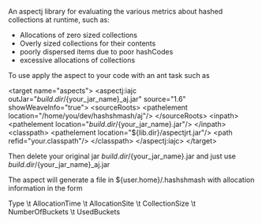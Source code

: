 An aspectj library for evaluating the various metrics about hashed collections at runtime, such as:
 * Allocations of zero sized collections
 * Overly sized collections for their contents
 * poorly dispersed items due to poor hashCodes
 * excessive allocations of collections
 
 
 To use apply the aspect to your code with an ant task such as
 
 &lt;target name="aspects"&gt;
    &lt;aspectj:iajc outJar="${build.dir}/${your_jar_name}_aj.jar" source="1.6" showWeaveInfo="true"&gt;
        &lt;sourceRoots&gt;
            &lt;pathelement location="/home/you/dev/hashshmash/aj"/&gt;
        &lt;/sourceRoots&gt;
        &lt;inpath&gt;
             &lt;pathelement location="${build.dir}/${your_jar_name}.jar"/&gt;
        &lt;/inpath&gt;
        &lt;classpath&gt;
            &lt;pathelement location="${lib.dir}/aspectjrt.jar"/&gt;
            &lt;path refid="your.classpath"/&gt;
        &lt;/classpath&gt;
    &lt;/aspectj:iajc&gt;
&lt;/target&gt;

Then delete your original jar ${build.dir}/${your_jar_name}.jar and just use ${build.dir}/${your_jar_name}_aj.jar

The aspect will generate a file in ${user.home}/.hashshmash with allocation information in the form

Type \t AllocationTime \t AllocationSite \t CollectionSize \t NumberOfBuckets \t UsedBuckets


 

